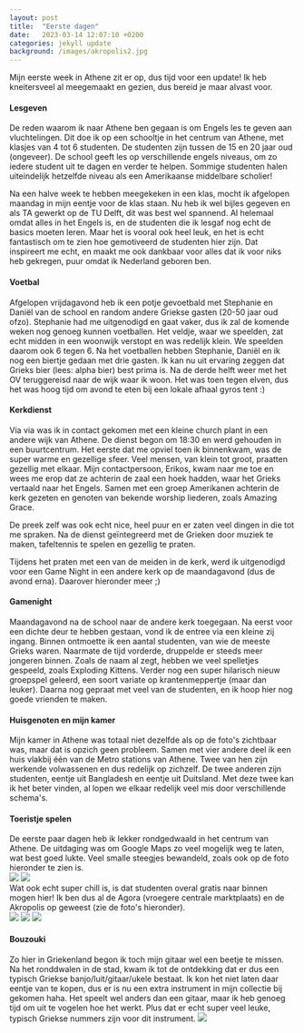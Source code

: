 ```yaml
---
layout: post
title:  "Eerste dagen"
date:   2023-03-14 12:07:10 +0200
categories: jekyll update
background: /images/akropolis2.jpg
---
```

<style>
img {
    max-width: 400px;
    max-height: 300px;
}
</style>
Mijn eerste week in Athene zit er op, dus tijd voor een update! Ik heb kneitersveel al meegemaakt en gezien, dus bereid je maar alvast voor.

<h4>Lesgeven</h4>
De reden waarom ik naar Athene ben gegaan is om Engels les te geven aan vluchtelingen. Dit doe ik op een schooltje in het centrum van Athene, met klasjes van 4 tot 6 studenten. De studenten zijn tussen de 15 en 20 jaar oud (ongeveer). De school geeft les op verschillende engels niveaus, om zo iedere student uit te dagen en verder te helpen. Sommige studenten halen uiteindelijk hetzelfde niveau als een Amerikaanse middelbare scholier!

Na een halve week te hebben meegekeken in een klas, mocht ik afgelopen maandag in mijn eentje voor de klas staan. Nu heb ik wel bijles gegeven en als TA gewerkt op de TU Delft, dit was best wel spannend. Al helemaal omdat alles in het Engels is, en de studenten die ik lesgaf nog echt de basics moeten leren. Maar het is vooral ook heel leuk, en het is echt fantastisch om te zien hoe gemotiveerd de studenten hier zijn. Dat inspireert me echt, en maakt me ook dankbaar voor alles dat ik voor niks heb gekregen, puur omdat ik Nederland geboren ben.

<h4>Voetbal</h4>
Afgelopen vrijdagavond heb ik een potje gevoetbald met Stephanie en Daniël van de school en random andere Griekse gasten (20-50 jaar oud ofzo). Stephanie had me uitgenodigd en gaat vaker, dus ik zal de komende weken nog genoeg kunnen voetballen. Het veldje, waar we speelden, zat echt midden in een woonwijk verstopt en was redelijk klein. We speelden daarom ook 6 tegen 6. Na het voetballen hebben Stephanie, Daniël en ik nog een biertje gedaan met drie gasten. Ik kan nu uit ervaring zeggen dat Grieks bier (lees: alpha bier) best prima is. Na de derde helft weer met het OV teruggereisd naar de wijk waar ik woon. Het was toen tegen elven, dus het was hoog tijd om avond te eten bij een lokale afhaal gyros tent :)

<h4>Kerkdienst</h4>
Via via was ik in contact gekomen met een kleine church plant in een andere wijk van Athene. De dienst begon om 18:30 en werd gehouden in een buurtcentrum. Het eerste dat me opviel toen ik binnenkwam, was de super warme en gezellige sfeer. Veel mensen, van klein tot groot, praatten gezellig met elkaar. Mijn contactpersoon, Erikos, kwam naar me toe en wees me erop dat ze achterin de zaal een hoek hadden, waar het Grieks vertaald naar het Engels. Samen met een groep Amerikanen achterin de kerk gezeten en genoten van bekende worship liederen, zoals Amazing Grace. 

De preek zelf was ook echt nice, heel puur en er zaten veel dingen in die tot me spraken. Na de dienst geïntegreerd met de Grieken door muziek te maken, tafeltennis te spelen en gezellig te praten.

Tijdens het praten met een van de meiden in de kerk, werd ik uitgenodigd voor een Game Night in een andere kerk op de maandagavond (dus de avond erna). Daarover hieronder meer ;)


<h4>Gamenight</h4>
Maandagavond na de school naar de andere kerk toegegaan. Na eerst voor een dichte deur te hebben gestaan, vond ik de entree via een kleine zij ingang. Binnen ontmoette ik een aantal studenten, van wie de meeste Grieks waren. Naarmate de tijd vorderde, druppelde er steeds meer jongeren binnen. Zoals de naam al zegt, hebben we veel spelletjes gespeeld, zoals Exploding Kittens. Verder nog een super hilarisch nieuw groepspel geleerd, een soort variate op krantenmeppertje (maar dan leuker). Daarna nog gepraat met veel van de studenten, en ik hoop hier nog goede vrienden te maken.

<h4>Huisgenoten en mijn kamer</h4>
Mijn kamer in Athene was totaal niet dezelfde als op de foto's zichtbaar was, maar dat is opzich geen probleem. Samen met vier andere deel ik een huis vlakbij één van de Metro stations van Athene. Twee van hen zijn werkende volwassenen en dus redelijk op zichzelf. De twee anderen zijn studenten, eentje uit Bangladesh en eentje uit Duitsland. Met deze twee kan ik het beter vinden, al lopen we elkaar redelijk veel mis door verschillende schema's.

<h4>Toeristje spelen</h4>
De eerste paar dagen heb ik lekker rondgedwaald in het centrum van Athene. De uitdaging was om Google Maps zo veel mogelijk weg te laten, wat best goed lukte. Veel smalle steegjes bewandeld, zoals ook op de foto hieronder te zien is.
<br>
<img src="/images/steegje.jpg"/>
<img src="/images/akropolis1.jpg"/>
<br>
Wat ook echt super chill is, is dat studenten overal gratis naar binnen mogen hier! Ik ben dus al de Agora (vroegere centrale marktplaats) en de Akropolis op geweest (zie de foto's hieronder).
<br>
<img src="/images/akropolis2.jpg"/>
<img src="/images/akropolis3.jpg"/>
<img src="/images/agora1.jpg"/>

<h4>Bouzouki</h4>
Zo hier in Griekenland begon ik toch mijn gitaar wel een beetje te missen. Na het ronddwalen in de stad, kwam ik tot de ontdekking dat er dus een typisch Griekse banjo/luit/gitaar/ukele bestaat. Ik kon het niet laten daar eentje van te kopen, dus er is nu een extra instrument in mijn collectie bij gekomen haha. Het speelt wel anders dan een gitaar, maar ik heb genoeg tijd om uit te vogelen hoe het werkt. Plus dat er echt super veel leuke, typisch Griekse nummers zijn voor dit instrument.
<img src="/images/bouzouki.jpeg"/>
